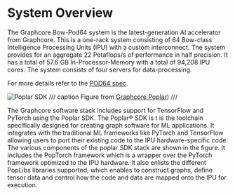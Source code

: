 # System Overview
<!---
## Introduction

The Bow-2000™ IPU-Machine™ is a 1U compute platform for AI infrastructure and is scalable for both direct attach and switched Bow™ Pod systems. The Bow-2000 is characterized by the following high-level features:

* 4x Bow IPUs

        1.4 petaFLOPS FP16.16 AI compute
        5,888 processor cores
        35,000 independent parallel threads

* Up to ~260GB of memory comprised of:

        Up to 256GB Streaming Memory™
        3.6GB In-Processor-Memory™

* IPU-Fabric™ for compiled-in networking comprised of:

        IPU-Link™ - 512Gbps for communication within Bow Pods
        GW-Link - 2x 100Gbps Gateway-Links for communication between Bow Pods
        Sync-Link - dedicated hardware signalling for BSP, low jitter on IPU to IPU synchronization
        Host-Link - PCIe Gen4 RoCEv2 NIC/SmartNIC Interface for Bow-2000 to server communication

![Bow Architecture](files/Bow.jpg "Bow Architecture")

Graphcore’s Bow-2000 IPU-Machine is designed to support scale-up and scale-out machine intelligence compute. The Bow Pod reference designs, based on the Bow-2000, deliver scalable building blocks for the Bow Pod systems range of products: Bow Pod16 (4 Bow-2000 machines directly attach to a single host server), Bow Pod64 (16 Bow-2000 machines in a switched system with 1-4 host servers).
--->

The Graphcore Bow-Pod64 system is the latest-generation AI accelerator from Graphcore. This is a one-rack system consisting of 64 Bow-class Intelligence Processing Units (IPU) with a custom interconnect. The system provides for an aggregate 22 Petaflops/s of performance in half precision. It has a total of 57.6 GB In-Processor-Memory with a total of 94,208 IPU cores. The system consists of four servers for data-processing. 

For more details refer to the [POD64 spec](https://www.graphcore.ai/products/bow-pod64#product-spec).

![Poplar SDK](files/Poplar_sdk.png)
/// caption
Figure from [Graphcore Poplar](https://www.graphcore.ai/products/poplar))
///

The Graphcore software stack includes support for TensorFlow and PyTorch using the Poplar SDK. The Poplar® SDK is t is the toolchain specifically designed for creating graph software for ML applications.  It integrates with the traditional ML frameworks like PyTorch and TensorFlow allowing users to port their existing code to the IPU hardware-specific code. The various components of the poplar SDK stack are shown in the figure. It includes the PopTorch framework which is a wrapper over the PyTorch framework optimized to the IPU hardware. It also enlists the different PopLibs libraries supported, which enables to construct graphs, define tensor data and control how the code and data are mapped onto the IPU for execution.
